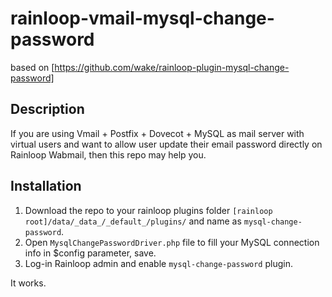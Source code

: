 # rainloop-vmail-mysql-change-password
based on [https://github.com/wake/rainloop-plugin-mysql-change-password]

## Description

If you are using Vmail + Postfix + Dovecot + MySQL as mail server with virtual users and want to allow user update their email password directly on Rainloop Wabmail, then this repo may help you. 

## Installation

1. Download the repo to your rainloop plugins folder `[rainloop root]/data/_data_/_default_/plugins/` and name as `mysql-change-password`.
2. Open `MysqlChangePasswordDriver.php` file to fill your MySQL connection info in $config parameter, save.
3. Log-in Rainloop admin and enable `mysql-change-password` plugin.

It works.
